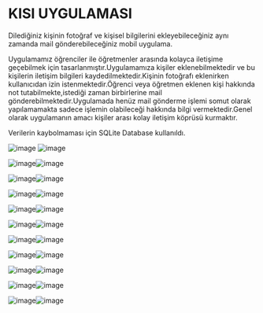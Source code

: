 # KISI UYGULAMASI 
 Dilediğiniz kişinin fotoğraf ve kişisel bilgilerini ekleyebileceğiniz aynı zamanda mail gönderebileceğiniz mobil uygulama.

Uygulamamız öğrenciler ile öğretmenler arasında kolayca iletişime geçebilmek için tasarlanmıştır.Uygulamamıza kişiler eklenebilmektedir ve bu kişilerin iletişim bilgileri kaydedilmektedir.Kişinin fotoğrafı eklenirken kullanıcıdan izin istenmektedir.Öğrenci veya öğretmen eklenen kişi hakkında not tutabilmekte,istediği zaman birbirlerine mail gönderebilmektedir.Uygulamada henüz mail gönderme işlemi somut olarak yapılamamakta sadece işlemin olabileceği hakkında bilgi vermektedir.Genel olarak uygulamanın amacı kişiler arası kolay iletişim köprüsü kurmaktır.

Verilerin kaybolmaması için SQLite Database kullanıldı.

![image](https://user-images.githubusercontent.com/75332138/153491338-f6baf70c-71a2-4ecf-9044-1a70a96b27aa.png) ![image](https://user-images.githubusercontent.com/75332138/153491260-3ef6ee14-7a07-4117-97f7-7d6dd2601d49.png)


![image](https://user-images.githubusercontent.com/75332138/153491531-c813170c-4103-42dc-9022-cf893a1430f5.png)![image](https://user-images.githubusercontent.com/75332138/153491545-329204d3-43fc-48f0-b9eb-ba77278e6819.png)


![image](https://user-images.githubusercontent.com/75332138/153491562-c2670acf-c24d-4093-b25b-f415d871a7d0.png)![image](https://user-images.githubusercontent.com/75332138/153491576-80c1ee95-d0eb-46de-a291-79a636250f0a.png)


![image](https://user-images.githubusercontent.com/75332138/153491604-f731a37d-0b95-4367-bfd2-3001f9691296.png)![image](https://user-images.githubusercontent.com/75332138/153491627-1ba082c7-fcd6-4623-adb4-5bee1665cc2d.png)


![image](https://user-images.githubusercontent.com/75332138/153491671-cdcd45eb-8922-4ca1-a858-bee87de51859.png)![image](https://user-images.githubusercontent.com/75332138/153491692-7d9d9da9-b964-4206-8953-3a7a6a1377dd.png)


![image](https://user-images.githubusercontent.com/75332138/153491727-10b12b1f-990b-423b-823f-74833ccb9ff9.png)![image](https://user-images.githubusercontent.com/75332138/153491748-8b6f2f19-aa17-440d-8954-0f3a83263c1b.png)


![image](https://user-images.githubusercontent.com/75332138/153491784-2a2861ec-b8ad-4b48-a3db-e3b7dd00dcee.png)![image](https://user-images.githubusercontent.com/75332138/153491800-e668ec11-e74b-4f68-8230-dbbf42099752.png)


![image](https://user-images.githubusercontent.com/75332138/153491825-eec70ee6-0606-4c7e-89fe-dde59ae8f990.png)![image](https://user-images.githubusercontent.com/75332138/153491842-3b54e715-7667-4113-af68-180137053060.png)


![image](https://user-images.githubusercontent.com/75332138/153491872-fbf124cf-6b0a-4a70-98b6-7a473cfe8a7e.png)![image](https://user-images.githubusercontent.com/75332138/153491894-f7d62a1b-78b7-4497-a08e-64fa6c1e8a3f.png)


![image](https://user-images.githubusercontent.com/75332138/153491920-4e0de87a-30ac-49d7-a8c2-72642723d350.png)![image](https://user-images.githubusercontent.com/75332138/153491932-84c4522f-9187-4cf1-a39e-507ea4ba3e44.png)


![image](https://user-images.githubusercontent.com/75332138/153491959-dae7b0de-bd07-45a3-82c5-a2218a3efa74.png)![image](https://user-images.githubusercontent.com/75332138/153491971-fba32529-56dd-4a62-80a0-76f07381bff3.png)













